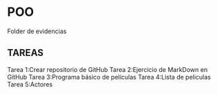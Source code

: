 # POO
Folder de evidencias

## TAREAS
Tarea 1:Crear repositorio de GitHub
Tarea 2:Ejercicio de MarkDown en GitHub
Tarea 3:Programa básico de películas
Tarea 4:Lista de peliculas
Tarea 5:Actores

